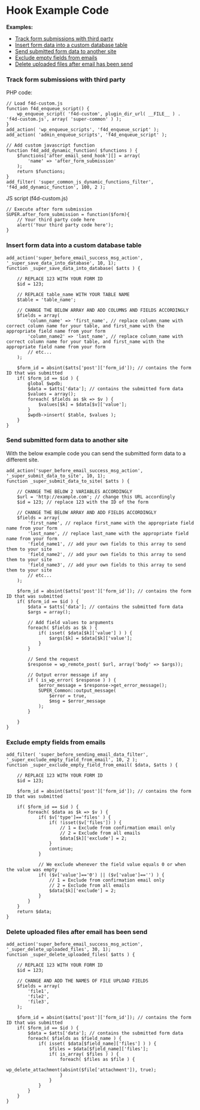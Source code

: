 # Hook Example Code

**Examples:**
- [Track form submissions with third party](#track-form-submissions-with-third-party)
- [Insert form data into a custom database table](#insert-form-data-into-a-custom-database-table)
- [Send submitted form data to another site](#send-submitted-form-data-to-another-site)
- [Exclude empty fields from emails](#exclude-empty-fields-from-emails)
- [Delete uploaded files after email has been send](#delete-uploaded-files-after-email-has-been-send)

### Track form submissions with third party

PHP code:

	// Load f4d-custom.js
	function f4d_enqueue_script() {
		wp_enqueue_script( 'f4d-custom', plugin_dir_url( __FILE__ ) . 'f4d-custom.js', array( 'super-common' ) );
	}
	add_action( 'wp_enqueue_scripts', 'f4d_enqueue_script' );
	add_action( 'admin_enqueue_scripts', 'f4d_enqueue_script' );

	// Add custom javascript function
	function f4d_add_dynamic_function( $functions ) {
	    $functions['after_email_send_hook'][] = array(
	        'name' => 'after_form_submission'
	    );
	    return $functions;
	}
	add_filter( 'super_common_js_dynamic_functions_filter', 'f4d_add_dynamic_function', 100, 2 );

JS script (f4d-custom.js)

	// Execute after form submission
	SUPER.after_form_submission = function($form){
	    // Your third party code here
		alert('Your third party code here');
	}

### Insert form data into a custom database table

	add_action('super_before_email_success_msg_action', '_super_save_data_into_database', 10, 1);
	function _super_save_data_into_database( $atts ) {
		
		// REPLACE 123 WITH YOUR FORM ID
		$id = 123; 

		// REPLACE table_name WITH YOUR TABLE NAME
		$table = 'table_name';

		// CHANGE THE BELOW ARRAY AND ADD COLUMNS AND FIELDS ACCORDINGLY
		$fields = array(
			'column_name' => 'first_name', // replace column_name with correct column name for your table, and first_name with the appropriate field name from your form
			'column_name2' => 'last_name', // replace column_name with correct column name for your table, and first_name with the appropriate field name from your form
			// etc...
		);

		$form_id = absint($atts['post']['form_id']); // contains the form ID that was submitted
		if( $form_id == $id ) {
			global $wpdb;
			$data = $atts['data']; // contains the submitted form data
			$values = array();
			foreach( $fields as $k => $v ) {
				$values[$k] = $data[$v]['value'];
			}
			$wpdb->insert( $table, $values );
		}
	}


### Send submitted form data to another site

With the below example code you can send the submitted form data to a different site.
	
	add_action('super_before_email_success_msg_action', '_super_submit_data_to_site', 10, 1);
	function _super_submit_data_to_site( $atts ) {
	
		// CHANGE THE BELOW 2 VARIABLES ACCORDINGLY
		$url = 'http://example.com'; // change this URL accordingly
		$id = 123; // replace 123 with the ID of the form

		// CHANGE THE BELOW ARRAY AND ADD FIELDS ACCORDINGLY
		$fields = array(
			'first_name', // replace first_name with the appropriate field name from your form
			'last_name', // replace last_name with the appropriate field name from your form
			'field_name1', // add your own fields to this array to send them to your site
			'field_name2', // add your own fields to this array to send them to your site
			'field_name3', // add your own fields to this array to send them to your site
			// etc...
		);

		$form_id = absint($atts['post']['form_id']); // contains the form ID that was submitted
		if( $form_id == $id ) {
			$data = $atts['data']; // contains the submitted form data
	    	$args = array();

	    	// Add field values to arguments
	    	foreach( $fields as $k ) {
	    		if( isset( $data[$k]['value'] ) ) {
	      			$args[$k] = $data[$k]['value'];
	    		}
	    	}

	    	// Send the request
	    	$response = wp_remote_post( $url, array('body' => $args));

	    	// Output error message if any
            if ( is_wp_error( $response ) ) {
                $error_message = $response->get_error_message();
                SUPER_Common::output_message(
                    $error = true,
                    $msg = $error_message
                );
            }

	    }
	}


### Exclude empty fields from emails

	add_filter( 'super_before_sending_email_data_filter', '_super_exclude_empty_field_from_email', 10, 2 );
	function _super_exclude_empty_field_from_email( $data, $atts ) {

		// REPLACE 123 WITH YOUR FORM ID
		$id = 123; 

		$form_id = absint($atts['post']['form_id']); // contains the form ID that was submitted

		if( $form_id == $id ) { 
		    foreach( $data as $k => $v ) {
		        if( $v['type']=='files' ) {
			        if( !isset($v['files']) ) {
			        	// 1 = Exclude from confirmation email only
			        	// 2 = Exclude from all emails
			        	$data[$k]['exclude'] = 2; 
		        	}
		        	continue;
		        }

		        // We exclude whenever the field value equals 0 or when the value was empty
		        if( ($v['value']=='0') || ($v['value']=='') ) {
			        // 1 = Exclude from confirmation email only
			        // 2 = Exclude from all emails
			        $data[$k]['exclude'] = 2;
		        }
		    }
	    }
	    return $data;
	}


### Delete uploaded files after email has been send
	
	add_action('super_before_email_success_msg_action', '_super_delete_uploaded_files', 30, 1);
	function _super_delete_uploaded_files( $atts ) {
	
		// REPLACE 123 WITH YOUR FORM ID
		$id = 123; 	

		// CHANGE AND ADD THE NAMES OF FILE UPLOAD FIELDS
		$fields = array(
			'file1',
			'file2',
			'file3',
		);

		$form_id = absint($atts['post']['form_id']); // contains the form ID that was submitted
		if( $form_id == $id ) {
			$data = $atts['data']; // contains the submitted form data
            foreach( $fields as $field_name ) {
            	if( isset( $data[$field_name]['files'] ) ) {
					$files = $data[$field_name]['files'];
					if( is_array( $files ) ) {
						foreach( $files as $file ) {
							wp_delete_attachment(absint($file['attachment']), true);
						}
	            	}
            	}
        	}
		}
	}
